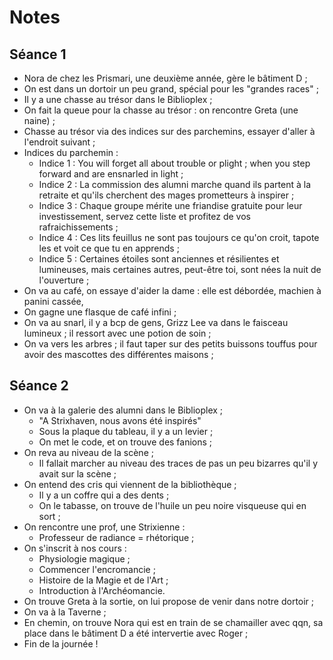 # Notes

## Séance 1

* Nora de chez les Prismari, une deuxième année, gère le bâtiment D ;
* On est dans un dortoir un peu grand, spécial pour les "grandes races" ;
* Il y a une chasse au trésor dans le Biblioplex ;
* On fait la queue pour la chasse au trésor : on rencontre Greta (une naine) ;
* Chasse au trésor via des indices sur des parchemins, essayer d'aller à l'endroit suivant ;
* Indices du parchemin : 
    * Indice 1 : You will forget all about trouble or plight ; when you step forward and are ensnarled in light ;
    * Indice 2 : La commission des alumni marche quand ils partent à la retraite et qu'ils cherchent des mages prometteurs à inspirer ;
    * Indice 3 : Chaque groupe mérite une friandise gratuite pour leur investissement, servez cette liste et profitez de vos rafraichissements ;
    * Indice 4 : Ces lits feuillus ne sont pas toujours ce qu'on croit, tapote les et voit ce que tu en apprends ;
    * Indice 5 : Certaines étoiles sont anciennes et résilientes et lumineuses, mais certaines autres, peut-être toi, sont nées la nuit de l'ouverture ;
* On va au café, on essaye d'aider la dame : elle est débordée, machien à panini cassée, 
* On gagne une flasque de café infini ;
* On va au snarl, il y a bcp de gens, Grizz Lee va dans le faisceau lumineux ; il ressort avec une potion de soin ;
* On va vers les arbres ; il faut taper sur des petits buissons touffus pour avoir des mascottes des différentes maisons ;

## Séance 2

* On va à la galerie des alumni dans le Biblioplex ;
    * "A Strixhaven, nous avons été inspirés"
    * Sous la plaque du tableau, il y a un levier ;
    * On met le code, et on trouve des fanions ;
* On reva au niveau de la scène ;
    * Il fallait marcher au niveau des traces de pas un peu bizarres qu'il y avait sur la scène ;
* On entend des cris qui viennent de la bibliothèque ;
    * Il y a un coffre qui a des dents ;
    * On le tabasse, on trouve de l'huile un peu noire visqueuse qui en sort ;
* On rencontre une prof, une Strixienne : 
    * Professeur de radiance = rhétorique ;
* On s'inscrit à nos cours : 
    * Physiologie magique ;
    * Commencer l'encromancie ;
    * Histoire de la Magie et de l'Art ;
    * Introduction à l'Archéomancie.
* On trouve Greta à la sortie, on lui propose de venir dans notre dortoir ;
* On va à la Taverne ;
* En chemin, on trouve Nora qui est en train de se chamailler avec qqn, sa place dans le bâtiment D a été intervertie avec Roger ;
* Fin de la journée !

